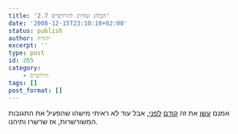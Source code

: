 ```yaml
---
title: 'הבלוג שודרג לוורדפרס 2.7'
date: '2008-12-15T23:10:10+02:00'
status: publish
author: יהודה
excerpt: ''
type: post
id: 265
category:
    - וורדפרס
tags: []
post_format: []
---
```

אמנם [עשו](http://www.holesinthenet.co.il/?p=1390) את זה [קודם](http://www.onlinemarketing.co.il/%D7%9C%D7%9E%D7%94-%D7%90%D7%A0%D7%99-%D7%9C%D7%90-%D7%90%D7%95%D7%94%D7%91-%D7%90%D7%AA-%D7%95%D7%95%D7%A8%D7%93%D7%A4%D7%A8%D7%A1-27/) [לפני](http://firefang.net/blog/1116), אבל עוד לא ראיתי מישהו שהפעיל את התגובות המשורשרות, אז שרשרו ותיהנו.
